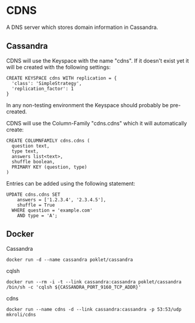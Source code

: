 CDNS
====
A DNS server which stores domain information in Cassandra.

Cassandra
---------
CDNS will use the Keyspace with the name "cdns".
If it doesn't exist yet it will be created with the following settings:
```
CREATE KEYSPACE cdns WITH replication = {
  'class': 'SimpleStrategy',
  'replication_factor': 1
}
```
In any non-testing environment the Keyspace should probably be pre-created.

CDNS will use the Column-Family "cdns.cdns" which it will automatically create:
```
CREATE COLUMNFAMILY cdns.cdns (
  question text,
  type text,
  answers list<text>,
  shuffle boolean,
  PRIMARY KEY (question, type)
)
```

Entries can be added using the following statement:
```
UPDATE cdns.cdns SET
    answers = ['1.2.3.4', '2.3.4.5'],
    shuffle = True
  WHERE question = 'example.com'
    AND type = 'A';
```

Docker
------

Cassandra
```
docker run -d --name cassandra poklet/cassandra
```

cqlsh
```
docker run --rm -i -t --link cassandra:cassandra poklet/cassandra /bin/sh -c 'cqlsh ${CASSANDRA_PORT_9160_TCP_ADDR}'
```

cdns
```
docker run --name cdns -d --link cassandra:cassandra -p 53:53/udp mkroli/cdns
```
